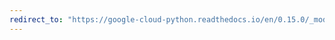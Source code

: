 ```yaml
---
redirect_to: "https://google-cloud-python.readthedocs.io/en/0.15.0/_modules/gcloud/datastore/entity.html"
---
```

